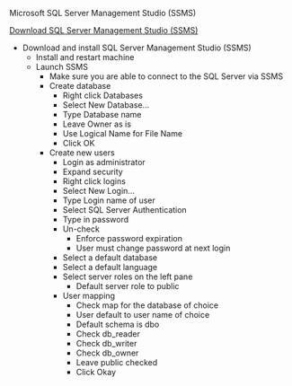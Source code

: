 Microsoft SQL Server Management Studio (SSMS)

[Download SQL Server Management Studio (SSMS)](https://docs.microsoft.com/en-us/sql/ssms/download-sql-server-management-studio-ssms?view=sql-server-ver15)<br />

* Download and install SQL Server Management Studio (SSMS)
  * Install and restart machine
  * Launch SSMS
    * Make sure you are able to connect to the SQL Server via SSMS
    * Create database
      * Right click Databases
      * Select New Database...
      * Type Database name
      * Leave Owner as is
      * Use Logical Name for File Name
      * Click OK
    * Create new users
      * Login as administrator
      * Expand security
      * Right click logins
      * Select New Login...
      * Type Login name of user
      * Select SQL Server Authentication
      * Type in password
      * Un-check
        * Enforce password expiration
        * User must change password at next login
      * Select a default database
      * Select a default language
      * Select server roles on the left pane
        * Default server role to public
      * User mapping
        * Check map for the database of choice
        * User default to user name of choice
        * Default schema is dbo
        * Check db_reader
        * Check db_writer
        * Check db_owner
        * Leave public checked
        * Click Okay
